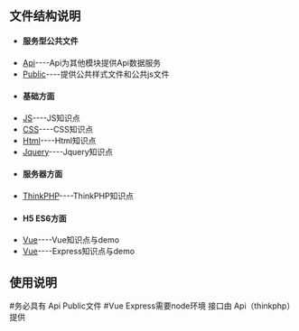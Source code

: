 <h2>文件结构说明</h2>
<ul>
<li><h4>服务型公共文件</h4></li>
<li><a href="Api/">Api</a>----Api为其他模块提供Api数据服务</li>
<li><a href="Public/">Public</a>----提供公共样式文件和公共js文件</li>
</ul>

<ul>
<li><h4>基础方面</h4></li>
<li><a href="JS/">JS</a>----JS知识点</li>
<li><a href="CSS/">CSS</a>----CSS知识点</li>
<li><a href="Html/">Html</a>----Html知识点</li>
<li><a href="Jquery/">Jquery</a>----Jquery知识点</li>

</ul>

<ul>
<li><h4>服务器方面</h4></li>
<li><a href="ThinkPHP/">ThinkPHP</a>----ThinkPHP知识点</li>
</ul>

<ul>
<li><h4>H5 ES6方面</h4></li>
<li><a href="Vue/">Vue</a>----Vue知识点与demo</li>
<li><a href="Express/">Vue</a>----Express知识点与demo</li>
</ul>
<h2>使用说明</h2>
#务必具有  Api  Public文件
#Vue Express需要node环境  接口由 Api（thinkphp）提供